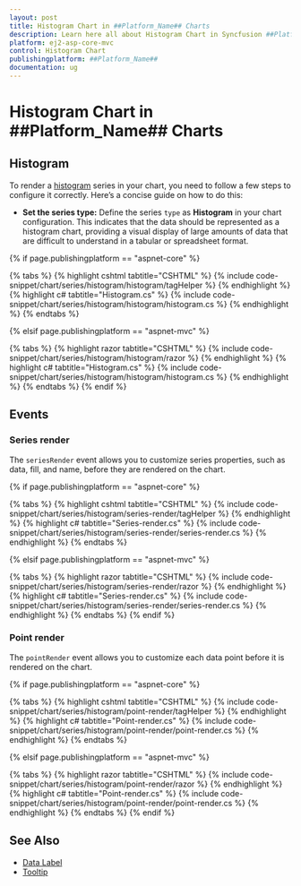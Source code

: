 ```yaml
---
layout: post
title: Histogram Chart in ##Platform_Name## Charts
description: Learn here all about Histogram Chart in Syncfusion ##Platform_Name## Charts component of Syncfusion Essential JS 2 and more.
platform: ej2-asp-core-mvc
control: Histogram Chart
publishingplatform: ##Platform_Name##
documentation: ug
---
```



# Histogram Chart in ##Platform_Name## Charts

## Histogram

To render a [histogram](https://www.syncfusion.com/aspnet-core-ui-controls/charts/chart-types/histogram-chart) series in your chart, you need to follow a few steps to configure it correctly. Here’s a concise guide on how to do this:

* **Set the series type:** Define the series `type` as **Histogram** in your chart configuration. This indicates that the data should be represented as a histogram chart, providing a visual display of large amounts of data that are difficult to understand in a tabular or spreadsheet format.

{% if page.publishingplatform == "aspnet-core" %}

{% tabs %}
{% highlight cshtml tabtitle="CSHTML" %}
{% include code-snippet/chart/series/histogram/histogram/tagHelper %}
{% endhighlight %}
{% highlight c# tabtitle="Histogram.cs" %}
{% include code-snippet/chart/series/histogram/histogram/histogram.cs %}
{% endhighlight %}
{% endtabs %}

{% elsif page.publishingplatform == "aspnet-mvc" %}

{% tabs %}
{% highlight razor tabtitle="CSHTML" %}
{% include code-snippet/chart/series/histogram/histogram/razor %}
{% endhighlight %}
{% highlight c# tabtitle="Histogram.cs" %}
{% include code-snippet/chart/series/histogram/histogram/histogram.cs %}
{% endhighlight %}
{% endtabs %}
{% endif %}

## Events

### Series render

The `seriesRender` event allows you to customize series properties, such as data, fill, and name, before they are rendered on the chart.

{% if page.publishingplatform == "aspnet-core" %}

{% tabs %}
{% highlight cshtml tabtitle="CSHTML" %}
{% include code-snippet/chart/series/histogram/series-render/tagHelper %}
{% endhighlight %}
{% highlight c# tabtitle="Series-render.cs" %}
{% include code-snippet/chart/series/histogram/series-render/series-render.cs %}
{% endhighlight %}
{% endtabs %}

{% elsif page.publishingplatform == "aspnet-mvc" %}

{% tabs %}
{% highlight razor tabtitle="CSHTML" %}
{% include code-snippet/chart/series/histogram/series-render/razor %}
{% endhighlight %}
{% highlight c# tabtitle="Series-render.cs" %}
{% include code-snippet/chart/series/histogram/series-render/series-render.cs %}
{% endhighlight %}
{% endtabs %}
{% endif %}

### Point render

The `pointRender` event allows you to customize each data point before it is rendered on the chart.

{% if page.publishingplatform == "aspnet-core" %}

{% tabs %}
{% highlight cshtml tabtitle="CSHTML" %}
{% include code-snippet/chart/series/histogram/point-render/tagHelper %}
{% endhighlight %}
{% highlight c# tabtitle="Point-render.cs" %}
{% include code-snippet/chart/series/histogram/point-render/point-render.cs %}
{% endhighlight %}
{% endtabs %}

{% elsif page.publishingplatform == "aspnet-mvc" %}

{% tabs %}
{% highlight razor tabtitle="CSHTML" %}
{% include code-snippet/chart/series/histogram/point-render/razor %}
{% endhighlight %}
{% highlight c# tabtitle="Point-render.cs" %}
{% include code-snippet/chart/series/histogram/point-render/point-render.cs %}
{% endhighlight %}
{% endtabs %}
{% endif %}


## See Also

* [Data Label](../data-labels)
* [Tooltip](../tool-tip)